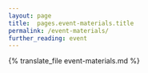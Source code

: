 ```yaml
---
layout: page
title:  pages.event-materials.title
permalink: /event-materials/
further_reading: event
---
```


{% translate_file event-materials.md %}

